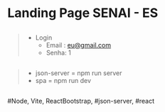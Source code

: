 # Landing Page SENAI - ES
##

>  * Login 
>    -  Email : eu@gmail.com
>    -  Senha: 1
##

>   * json-server = npm run server  
>   * spa         = npm run dev

##

#Node, Vite, ReactBootstrap, #json-server, #react
